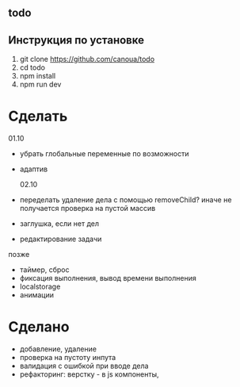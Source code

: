## todo

## Инструкция по установке

1. git clone https://github.com/canoua/todo
2. cd todo
3. npm install
4. npm run dev

# Сделать

01.10

- убрать глобальные переменные по возможности
- адаптив

  02.10

- переделать удаление дела с помощью removeChild? иначе не получается проверка на пустой массив
- заглушка, если нет дел
- редактирование задачи

позже

- таймер, сброс
- фиксация выполнения, вывод времени выполнения
- localstorage
- анимации

# Сделано

- добавление, удаление
- проверка на пустоту инпута
- валидация с ошибкой при вводе дела
- рефакторинг: верстку - в js компоненты,
